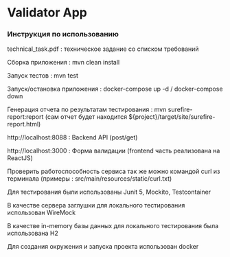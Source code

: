 # Validator App

### Инструкция по использованию

technical_task.pdf : техническое задание со списком требований 

Сборка приложения : mvn clean install 

Запуск тестов : mvn test

Запуск/остановка приложения : docker-compose up -d / docker-compose down

Генерация отчета по результатам тестирования : mvn surefire-report:report
(сам отчет будет находится  ${project}/target/site/surefire-report.html)

http://localhost:8088 : Backend API (post/get)

http://localhost:3000 : Форма валидации (frontend часть реализована на ReactJS)

Проверить работоспособность сервиса так же можно командой curl из терминала 
(примеры : src/main/resources/static/curl.txt)

Для тестирования были использованы Junit 5, Mockito, Testcontainer

В качестве сервера заглушки для локального тестирования использован WireMock

В качестве in-memory базы данных для локального тестирования была использована H2

Для создания окружения и запуска проекта использован docker



 

